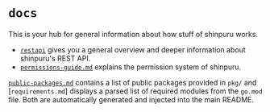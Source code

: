 # `docs`

This is your hub for general information about how stuff of shinpuru works.

- [`restapi`](restapi/) gives you a general overview and deeper information about shinpuru's REST API.
- [`permissions-guide.md`](permissions-guide.md) explains the permission system of shinpuru.

[`public-packages.md`](public-packages.md) contains a list of public packages provided in `pkg/` and [`requirements.md`] displays a parsed list of required modules from the `go.mod` file. Both are automatically generated and injected into the main README.